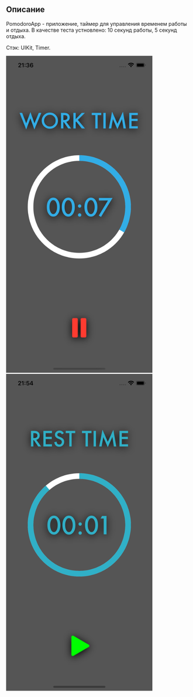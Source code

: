 ## Описание

PomodoroApp - приложение, таймер для управления временем работы и отдыха.
В качестве теста устновлено: 10 секунд работы, 5 секунд отдыха.

Стэк: UIKit, Timer.

<p align="left">
  <img width="400" height="865" src="https://github.com/Ig0rNikolaev/HomeWork12/blob/develop/screen2.png">
 <img width="400" height="865" src="https://github.com/Ig0rNikolaev/HomeWork12/blob/develop/screen.png">
</p>

